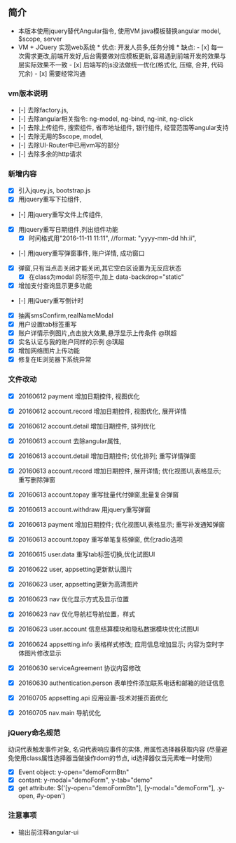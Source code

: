 ## 简介
   * 本版本使用jquery替代Angular指令, 使用VM java模板替换angular model, $scope, server
   * VM + JQuery 实现web系统
    * 优点: 开发人员多,任务分摊
    * 缺点:
          - [x] 每一次需求更改,前端开发好,后台需要做对应模板更新,容易遇到前端开发的效果与层实际效果不一致
          - [x] 后端写的js没法做统一优化(格式化, 压缩, 合并, 代码冗余)
          - [x] 需要经常沟通

### vm版本说明
   - [-] 去除factory.js,
   - [-] 去除angular相关指令: ng-model, ng-bind, ng-init, ng-click
   - [-] 去除上传组件, 搜索组件, 省市地址组件, 银行组件, 经营范围等angular支持
   - [-] 去除无用的$scope, model,
   - [-] 去除UI-Router中已用vm写的部分
   - [-] 去除多余的http请求

### 新增内容
   - [x] 引入jquey.js, bootstrap.js
   - [x] 用jquery重写下拉组件,
   - [-] 用jquery重写文件上传组件,
   - [x] 用jquery重写日期组件,列出组件功能
       - [x] 时间格式用"2016-11-11 11:11",  //format: "yyyy-mm-dd hh:ii",
   - [-] 用jquery重写弹窗事件, 账户详情, 成功窗口
   - [x] 弹窗,只有当点击关闭才能关闭,其它空白区设置为无反应状态
       - [x] 在class为modal 的标签中,加上 data-backdrop="static"
   - [x] 增加支付查询显示更多功能
   - [-] 用jQuery重写倒计时
   - [x] 抽离smsConfirm,realNameModal
   - [x] 用户设置tab标签重写
   - [x] 账户详情示例图片,点击放大效果,悬浮显示上传条件 @琪超
   - [x] 实名认证与我的账户同样的示例 @琪超
   - [x] 增加网络图片上传功能
   - [x] 修复在IE浏览器下系统异常

### 文件改动
   - [x] 20160612 payment 增加日期控件, 视图优化
   - [x] 20160612 account.record 增加日期控件, 视图优化, 展开详情
   - [x] 20160612 account.detail 增加日期控件, 排列优化
   - [x] 20160613 account 去除angular属性,
   - [x] 20160613 account.detail 增加日期控件; 优化排列; 重写详情弹窗
   - [x] 20160613 account.record 增加日期控件, 展开详情; 优化视图UI,表格显示; 重写删除弹窗
   - [x] 20160613 account.topay 重写批量代付弹窗,批量复合弹窗
   - [x] 20160613 account.withdraw 用jquery重写弹窗
   - [x] 20160613 payment 增加日期控件; 优化视图UI,表格显示; 重写补发通知弹窗
   - [x] 20160613 account.topay 重写单笔复核弹窗, 优化radio选项
   - [x] 20160615 user.data 重写tab标签切换,优化试图UI
   - [x] 20160622 user, appsetting更新默认图片
   - [x] 20160623 user, appsetting更新为高清图片
   - [x] 20160623 nav 优化显示方式及显示位置
   - [x] 20160623 nav 优化导航栏导航位置，样式
   - [x] 20160623 user.account 信息结算模块和隐私数据模块优化试图UI
   - [x] 20160624 appsetting.info 表格样式修改; 应用信息增加显示; 内容为空时字体图片修改显示
   - [x] 20160630 serviceAgreement 协议内容修改
   - [x] 20160630 authentication.person 表单控件添加联系电话和邮箱的验证信息
   - [x] 20160705 appsetting.api 应用设置-技术对接页面优化
   - [x] 20160705 nav.main 导航优化


### jQuery命名规范
   动词代表触发事件对象, 名词代表响应事件的实体, 用属性选择器获取内容
   (尽量避免使用class属性选择器当做操作dom的节点, id选择器仅当元素唯一时使用)
   - [x] Event object: y-open="demoFormBtn"
   - [x] contant: y-modal="demoForm", y-tab="demo"
   - [x] get attribute: $('[y-open="demoFormBtn"], [y-modal="demoForm"], .y-open, #y-open')

### 注意事项
   * 输出前注释angular-ui

